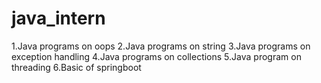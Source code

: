 # java_intern

1.Java programs on oops
2.Java programs on string
3.Java programs on exception handling
4.Java programs on collections
5.Java program on threading
6.Basic of springboot
